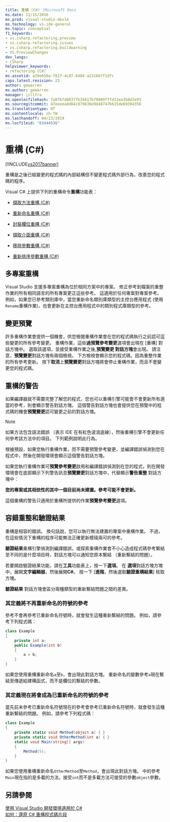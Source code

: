 ```yaml
---
title: 重構 (C#) |Microsoft Docs
ms.date: 11/15/2016
ms.prod: visual-studio-dev14
ms.technology: vs-ide-general
ms.topic: conceptual
f1_keywords:
- vs.csharp.refactoring.preview
- vs.csharp.refactoring.issues
- vs.csharp.refactoring.buildwarning
- VS.PreviewChanges
dev_langs:
- CSharp
helpviewer_keywords:
- refactoring [C#]
ms.assetid: a39e656a-f81f-4c87-b484-a23168ff1dfc
caps.latest.revision: 23
author: gewarren
ms.author: gewarren
manager: jillfra
ms.openlocfilehash: fa8fbfd8837fb35617b79089fffd11ea3b8d2e93
ms.sourcegitcommit: 47eeeeadd84c879636e9d48747b615de69384356
ms.translationtype: HT
ms.contentlocale: zh-TW
ms.lasthandoff: 04/23/2019
ms.locfileid: "63444536"
---
```

# <a name="refactoring-c"></a>重構 (C#)
[!INCLUDE[vs2017banner](../includes/vs2017banner.md)]

重構是之後已經變更的程式碼的內部結構但不變更程式碼外部行為，改善您的程式碼的程序。  
  
 Visual C# 上提供下列的重構命令**重構**功能表：  
  
- [擷取方法重構 (C#)](../csharp-ide/extract-method-refactoring-csharp.md)  
  
- [重新命名重構 (C#)](../csharp-ide/rename-refactoring-csharp.md)  
  
- [封裝欄位重構 (C#)](../csharp-ide/encapsulate-field-refactoring-csharp.md)  
  
- [擷取介面重構 (C#)](../csharp-ide/extract-interface-refactoring-csharp.md)  
  
- [移除參數重構 (C#)](../csharp-ide/remove-parameters-refactoring-csharp.md)  
  
- [重新排序參數重構 [C#]](../csharp-ide/reorder-parameters-refactoring-csharp.md)  
  
## <a name="multi-project-refactoring"></a>多專案重構  
 Visual Studio 支援多專案重構為位於相同方案中的專案。 修正參考到檔案的重整作業的所有相同語言的所有專案更正這些參考。 這適用於任何專案對專案參考。 例如，如果您已參考類別庫中，當您重新命名類別庫類型的主控台應用程式 (使用`Rename`重構作業)，也會更新在主控台應用程式中的類別程式庫類型的參考。  
  
## <a name="changes-preview"></a>變更預覽  
 許多重構作業會提供一個機會，供您檢閱重構作業會在您的程式碼執行之前認可這些變更的所有參考變更。 重構作業，這些**過預覽參考變更**選項會出現在 [重構] 對話方塊中。 選取該選項，並接受重構作業之後,**預覽變更 對話方塊**會出現。 請注意，**預覽變更**對話方塊有兩個檢視。 下方檢視會顯示您的程式碼，因為重整作業的所有參考更新。 按下**取消**上**預覽變更**對話方塊將會停止重構作業，而且不會變更您的程式碼。  
  
## <a name="refactoring-warnings"></a>重構的警告  
 如果編譯器就不需要完整了解您的程式，您也可以重構引擎可能會不會更新所有適當的參考，則會顯示警告對話方塊。 這個警告對話方塊也會提供您在預覽中的程式碼的機會**預覽變更**認可變更之前的對話方塊。  
  
> [!NOTE]
> 如果方法包含語法錯誤 （表示 IDE 在有紅色波浪底線），然後重構引擎不會更新任何參考該方法中的項目。 下列範例說明此行為。  
  
 根據預設，如果您執行重構作業，而不需要預覽參考變更，並編譯錯誤偵測到您在程式中，然後在開發環境會顯示這個警告對話方塊。  
  
 如果您執行重構作業可**預覽參考變更**啟用和編譯錯誤偵測到在您的程式，則在開發環境會在底部顯示下列警告訊息**預覽變更**對話方塊中，代替顯示**警告重整** 對話方塊中：  
  
 **您的專案或其相依性的其中一個目前尚未建置。參考可能不會更新。**  
  
 這個重構的警告只適用於重構所提供的作業**預覽參考變更**選項。  
  
## <a name="error-tolerant-refactoring-and-verification-results"></a>容錯重整和驗證結果  
 重構是相容的錯誤。 換句話說，您可以執行無法建置的專案中重構作業。 不過，在這些情況下重構的程序可能無法正確更新模稜兩可的參考。  
  
 **驗證結果**重構引擎偵測到編譯錯誤，或探索重構作業會不小心造成程式碼參考繫結至不同的是什麼項目時，對話方塊可以通知您原本繫結 （重新繫結的問題）。  
  
 若要開啟驗證結果功能，請在**工具**功能表上，按一下**選項**。 在 **選項**對話方塊方塊中，展開**文字編輯器**，然後展開**C#**。 按一下 [**進階**，然後選取**驗證重構結果**] 核取方塊。  
  
 **驗證結果** 對話方塊會區分兩種類型的重新繫結問題之間的差異。  
  
### <a name="references-whose-definition-will-no-longer-be-the-renamed-symbol"></a>其定義將不再重新命名的符號的參考  
 參考不會再參考已重新命名符號時，就會發生這種重新繫結的問題。 例如，請參考下列程式碼：  
  
```csharp  
class Example  
{  
    private int a;  
    public Example(int b)  
    {  
        a = b;  
    }  
}  
```  
  
 如果您使用重構重新命名`a`至`b`，會出現此對話方塊。 重新命名的變數參考`a`現在繫結至傳遞給建構函式，而不是欄位的繫結的參數。  
  
### <a name="references-whose-definition-will-now-become-the-renamed-symbol"></a>其定義現在將會成為已重新命名的符號的參考  
 當先前未參考已重新命名符號現在的參考會參考已重新命名符號時，就會發生這種重新繫結的問題。 例如，請參考下列程式碼：  
  
```csharp  
class Example  
{  
    private static void Method(object a) { }  
    private static void OtherMethod(int a) { }  
    static void Main(string[] args)  
    {  
        Method(5);  
    }  
}  
```  
  
 如果您使用重構重新命名`OtherMethod`至`Method`，會出現此對話方塊。 中的參考`Main`現在指的是多載的方法，接受`int`而不是多載方法可接受的參數`object`參數。  
  
## <a name="see-also"></a>另請參閱  
 [使用 Visual Studio 開發環境適用於 C#](../csharp-ide/using-the-visual-studio-development-environment-for-csharp.md)   
 [如何：還原 C# 重構程式碼片段](../ide/how-to-restore-csharp-refactoring-snippets.md)